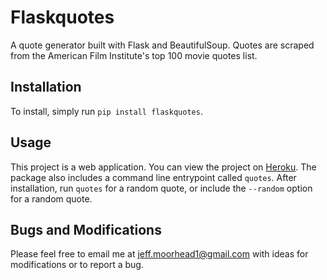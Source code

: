 Flaskquotes
===========

A quote generator built with Flask and BeautifulSoup. Quotes are scraped from the American
Film Institute's top 100 movie quotes list.

Installation
------------

To install, simply run `pip install flaskquotes`.

Usage
-----

This project is a web application. You can view the project on [Heroku](https://flaskquotes.herokuapp.com).
The package also includes a command line entrypoint called `quotes`.
After installation, run `quotes` for a random quote, or include the `--random` option for a
random quote.

Bugs and Modifications
----------------------

Please feel free to email me at jeff.moorhead1@gmail.com with ideas for modifications or to
report a bug.
